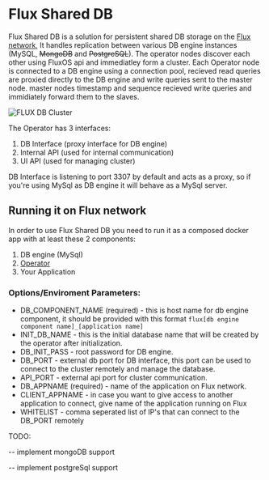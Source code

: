 # Flux Shared DB

Flux Shared DB is a solution for persistent shared DB storage on the [Flux network](https://www.runonflux.io), It handles replication between various DB engine instances (MySQL, ~~MongoDB~~ and ~~PostgreSQL~~). The operator nodes discover each other using FluxOS api and immediatley form a cluster. Each Operator node is connected to a DB engine using a connection pool, recieved read queries are proxied directly to the DB engine and write queries sent to the master node. master nodes timestamp and sequence recieved write queries and immidiately forward them to the slaves.

![FLUX DB Cluster](https://user-images.githubusercontent.com/1296210/184499730-722801f7-e827-4857-902e-fe9a61f36e5f.jpg)

The Operator has 3 interfaces:
1. DB Interface (proxy interface for DB engine)
2. Internal API (used for internal communication)
3. UI API (used for managing cluster)

DB Interface is listening to port 3307 by default and acts as a proxy, so if you're using MySql as DB engine it will behave as a MySql server.

## Running it on Flux network

In order to use Flux Shared DB you need to run it as a composed docker app with at least these 2 components:
1. DB engine (MySql)
2. [Operator](https://hub.docker.com/r/alihmahdavi/fluxdb)
3. Your Application

### Options/Enviroment Parameters:
* DB_COMPONENT_NAME (required) - this is host name for db engine component, it should be provided with this format `flux[db engine component name]_[application name]`
* INIT_DB_NAME - this is the initial database name that will be created by the operator after initialization.
* DB_INIT_PASS - root password for DB engine.
* DB_PORT - external db port for DB interface, this port can be used to connect to the cluster remotely and manage the database.
* API_PORT - external api port for cluster communication.
* DB_APPNAME (required) - name of the application on Flux network.
* CLIENT_APPNAME - in case you want to give access to another application to connect, give name of the application running on Flux
* WHITELIST - comma seperated list of IP's that can connect to the DB_PORT remotely


TODO:

-- implement mongoDB support

-- implement postgreSql support

